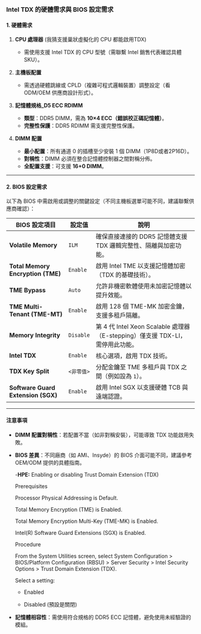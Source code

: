 ### Intel TDX 的硬體需求與 BIOS 設定需求

#### **1. 硬體需求**
1. **CPU 處理器**  (我猜支援巢狀虛擬化的 CPU 都能啟用TDX)
   - 需使用支援 Intel TDX 的 CPU 型號（需聯繫 Intel 銷售代表確認具體 SKU）。

2. **主機板配置**  
   - 需透過硬體跳線或 CPLD（複雜可程式邏輯裝置）調整設定（看 ODM/OEM 供應商設計形式）。

3. **記憶體規格_D5 ECC RDIMM**  
   - **類型**：DDR5 DIMM，需為 **10×4 ECC（錯誤校正碼記憶體）**。  
   - **完整性保護**：DDR5 RDIMM 需支援完整性保護。

4. **DIMM 配置**  
   - **最小配置**：所有通道 0 的插槽至少安裝 1 個 DIMM（1P8D或者2P16D）。  
   - **對稱性**：DIMM 必須在整合記憶體控制器之間對稱分佈。  
   - **全配置支援**：可支援 **16+0 DIMM**。

---

#### **2. BIOS 設定需求**
以下為 BIOS 中需啟用或調整的關鍵設定（不同主機板選單可能不同，建議聯繫供應商確認）：

| **BIOS 設定項目**               | **設定值**                     | **說明**                                                                 |
|-------------------------------|------------------------------|-------------------------------------------------------------------------|
| **Volatile Memory**           | `ILM`                        | 確保直接連接的 DDR5 記憶體支援 TDX 邏輯完整性、隔離與加密功能。                         |
| **Total Memory Encryption (TME)** | `Enable`                    | 啟用 Intel TME 以支援記憶體加密（TDX 的基礎技術）。                               |
| **TME Bypass**                | `Auto`                       | 允許非機密軟體使用未加密記憶體以提升效能。                                          |
| **TME Multi-Tenant (TME-MT)** | `Enable`                    | 啟用 128 個 TME-MK 加密金鑰，支援多租戶隔離。                                   |
| **Memory Integrity**          | `Disable`                    | 第 4 代 Intel Xeon Scalable 處理器（E-stepping）僅支援 TDX-LI，需停用此功能。    |
| **Intel TDX**                 | `Enable`                     | 核心選項，啟用 TDX 技術。                                                 |
| **TDX Key Split**             | `<非零值>`                   | 分配金鑰至 TME 多租戶與 TDX 之間（例如設為 `1`）。                               |
| **Software Guard Extension (SGX)** | `Enable`                 | 啟用 Intel SGX 以支援硬體 TCB 與遠端認證。                                   |

---

#### **注意事項**
- **DIMM 配置對稱性**：若配置不當（如非對稱安裝），可能導致 TDX 功能啟用失敗。  
- **BIOS 差異**：不同廠商（如 AMI、Insyde）的 BIOS 介面可能不同，建議參考 OEM/ODM 提供的具體指南。

  -**HPE:**
  Enabling or disabling Trust Domain Extension (TDX)
  
  Prerequisites
  
  Processor Physical Addressing is Default.
  
  Total Memory Encryption (TME) is Enabled.
  
  Total Memory Encryption Multi-Key (TME-MK) is Enabled.
  
  Intel(R) Software Guard Extensions (SGX) is Enabled.
  

    Procedure
  
    From the System Utilities screen, select System Configuration > BIOS/Platform Configuration (RBSU) > Server Security > Intel Security Options > Trust Domain Extension (TDX).
  
    Select a setting:
    * Enabled
  
    * Disabled (預設是關閉)

    

- **記憶體相容性**：需使用符合規格的 DDR5 ECC 記憶體，避免使用未經驗證的模組。  



